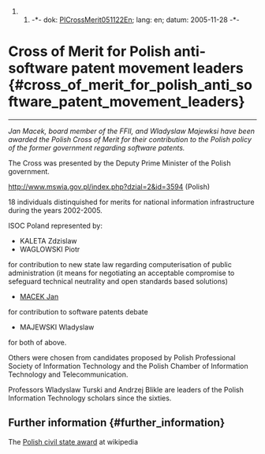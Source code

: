 1.  1.  -\*- dok:
        [PlCrossMerit051122En](PlCrossMerit051122En "wikilink"); lang:
        en; datum: 2005-11-28 -\*-

# Cross of Merit for Polish anti-software patent movement leaders {#cross_of_merit_for_polish_anti_software_patent_movement_leaders}

------------------------------------------------------------------------

*Jan Macek, board member of the FFII, and Wladyslaw Majewksi have been
awarded the Polish Cross of Merit for their contribution to the Polish
policy of the former government regarding software patents.*

The Cross was presented by the Deputy Prime Minister of the Polish
government.

<http://www.mswia.gov.pl/index.php?dzial=2&id=3594> (Polish)

18 individuals distinquished for merits for national information
infrastructure during the years 2002-2005.

ISOC Poland represented by:

-   KALETA Zdzislaw
-   WAGLOWSKI Piotr

for contribution to new state law regarding computerisation of public
administration (it means for negotiating an acceptable compromise to
sefeguard technical neutrality and open standards based solutions)

-   [MACEK
    Jan](http://www.ffii.org/~arebenti/photo/PICT0347.JPG "wikilink")

for contribution to software patents debate

-   MAJEWSKI Wladyslaw

for both of above.

Others were chosen from candidates proposed by Polish Professional
Society of Information Technology and the Polish Chamber of Information
Technology and Telecommunication.

Professors Wladyslaw Turski and Andrzej Blikle are leaders of the Polish
Information Technology scholars since the sixties.

## Further information {#further_information}

The [Polish civil state
award](http://en.wikipedia.org/wiki/Krzy%C5%BC_Zas%C5%82ugi "wikilink")
at wikipedia
